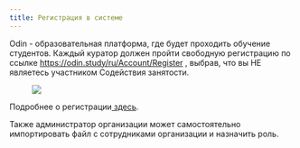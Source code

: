 ```yaml
---
title: Регистрация в системе
---
```


Odin - образовательная платформа, где будет проходить обучение студентов. Каждый куратор должен пройти свободную регистрацию по ссылке <https://odin.study/ru/Account/Register> , выбрав, что вы НЕ являетесь участником Содействия занятости.

<figure>

![](<./image (796).png>)

<figcaption>



</figcaption>

</figure>

Подробнее о регистрации[ здесь](./../../roli-v-sisteme/registraciya).

Также администратор организации может самостоятельно импортировать файл с сотрудниками организации и назначить роль.
